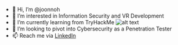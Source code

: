 - 👋 Hi, I’m @joonnoh
- 👀 I’m interested in Information Security and VR Development
- 🌱 I’m currently learning from TryHackMe
![alt text](https://tryhackme-badges.s3.amazonaws.com/Injoonuity.png)
- 💞️ I’m looking to pivot into Cybersecurity as a Penetration Tester
- 📫 Reach me via [LinkedIn](https://www.linkedin.com/in/joonnoh/)

<!---
joonnoh/joonnoh is a ✨ special ✨ repository because its `README.md` (this file) appears on your GitHub profile.
You can click the Preview link to take a look at your changes.
--->
